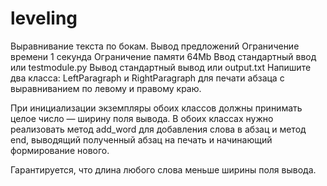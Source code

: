 # leveling
Выравнивание текста по бокам.
Вывод предложений
Ограничение времени	1 секунда
Ограничение памяти	64Mb
Ввод	стандартный ввод или testmodule.py
Вывод	стандартный вывод или output.txt
Напишите два класса: LeftParagraph и RightParagraph для печати абзаца с выравниванием по левому и правому краю.

При инициализации экземпляры обоих классов должны принимать целое число — ширину поля вывода. В обоих классах нужно реализовать метод add_word для добавления слова в абзац и метод end, выводящий полученный абзац на печать и начинающий формирование нового.

Гарантируется, что длина любого слова меньше ширины поля вывода.
